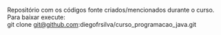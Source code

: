 Repositório com os códigos fonte criados/mencionados durante o curso. Para baixar execute:  </br>
git clone git@github.com:diegofrsilva/curso_programacao_java.git 
